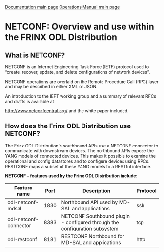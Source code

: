 [Documentation main page](https://frinxio.github.io/Frinx-docs/)
[Operations Manual main page](https://frinxio.github.io/Frinx-docs/FRINX_ODL_Distribution/operations_manual.html)
# NETCONF: Overview and use within the FRINX ODL Distribution

## What is NETCONF?

NETCONF is an Internet Engineering Task Force (IETF) protocol used to “create, recover, update, and delete configurations of network devices”.

NETCONF operations are overlaid on the Remote Procedure Call (RPC) layer and may be described in either XML or JSON.

An introduction to the IEFT working group and a summary of relevant RFCs and drafts is available at

<http://www.netconfcentral.org/> and the white paper included.

## How does the Frinx ODL Distribution use NETCONF?

The Frinx ODL Distribution's southbound APIs use a NETCONF connector to communicate with downstream devices. The northbound APIs expose the YANG models of connected devices. This makes it possible to examine the operational and config datastores and to configure devices using RPCs. RESTCONF maps a subset of these YANG models to a RESTful interface.

**NETCONF – features used by the Frinx ODL Distribution include:**  

| Feature name          | Port | Description                                                                | Protocol |
|-----------------------|------|----------------------------------------------------------------------------|----------|
| odl-netconf-mdsal     | 1830 | Northbound API used by MD-SAL and applications                             | ssh      |
| odl-netconf-connector | 8383 | NETCONF Southbound plugin - configured through the configuration subsystem | tcp      |
| odl-restconf          | 8181 | RESTCONF Northbound for MD-SAL and applications                            | http     |
